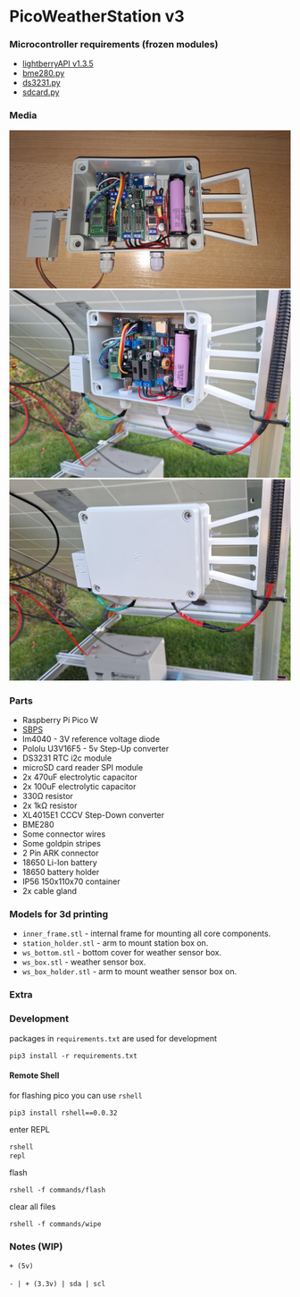 # PicoWeatherStation v3

### Microcontroller requirements (frozen modules)

- [lightberryAPI v1.3.5](https://github.com/zNitche/lightberryAPI/releases/tag/v1.3.5)
- [bme280.py](https://github.com/zNitche/pico-bme280/blob/master/bme280.py)
- [ds3231.py](https://github.com/zNitche/pico-rtc-ds3231/blob/master/ds3231.py)
- [sdcard.py](https://github.com/micropython/micropython-lib/blob/v1.22.2/micropython/drivers/storage/sdcard/sdcard.py)

### Media
![station assembled](media/1.jpg)
![station mounted](media/2.jpg)
![station mounted & sealed](media/3.jpg)

### Parts
- Raspberry Pi Pico W
- [SBPS](https://github.com/zNitche/SBPS)
- lm4040 - 3V reference voltage diode
- Pololu U3V16F5 - 5v Step-Up converter
- DS3231 RTC i2c module
- microSD card reader SPI module
- 2x 470uF electrolytic capacitor
- 2x 100uF electrolytic capacitor
- 330Ω resistor
- 2x 1kΩ resistor
- XL4015E1 CCCV Step-Down converter 
- BME280
- Some connector wires
- Some goldpin stripes
- 2 Pin ARK connector
- 18650 Li-Ion battery
- 18650 battery holder
- IP56 150x110x70 container
- 2x cable gland

### Models for 3d printing
- `inner_frame.stl` - internal frame for mounting all core components.
- `station_holder.stl` - arm to mount station box on.
- `ws_bottom.stl` - bottom cover for weather sensor box.
- `ws_box.stl` - weather sensor box.
- `ws_box_holder.stl` - arm to mount weather sensor box on.

### Extra

### Development
packages in `requirements.txt` are used for development

```
pip3 install -r requirements.txt
```

#### Remote Shell
for flashing pico you can use `rshell`
```
pip3 install rshell==0.0.32
```

enter REPL
```
rshell 
repl
```

flash
```
rshell -f commands/flash
```

clear all files
```
rshell -f commands/wipe
```


### Notes (WIP)

```
+ (5v)

- | + (3.3v) | sda | scl
```
